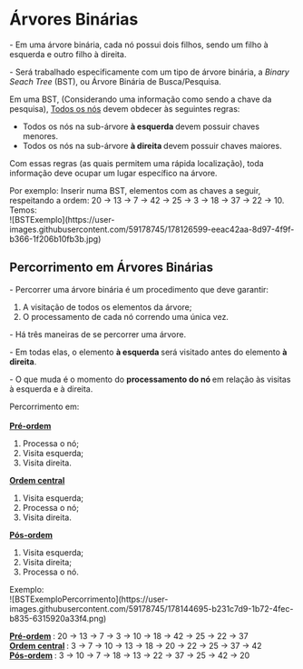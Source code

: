 <h1> Árvores Binárias </h1>
<p> - Em uma árvore binária, cada nó possui dois filhos, sendo um filho à esquerda e outro filho à direita. </p>
<p> - Será trabalhado especificamente com um tipo de árvore binária, a <em> Binary Seach Tree </em> (BST), ou Árvore Binária de Busca/Pesquisa.
<p> Em uma BST, (Considerando uma informação como sendo a chave da pesquisa), <ins> Todos os nós</ins> devem obdecer às seguintes regras:
<ul>
  <li> Todos os nós na sub-árvore <strong> à esquerda </strong> devem possuir chaves menores. </li>
  <li> Todos os nós na sub-árvore <strong> à direita </strong> devem possuir chaves maiores. </li>
</ul>
<p> Com essas regras (as quais permitem uma rápida localização), toda informação deve ocupar um lugar específico na árvore. </p>
<p> Por exemplo: Inserir numa BST, elementos com as chaves a seguir, respeitando a ordem: 20 → 13 → 7 → 42 → 25 → 3 → 18 → 37 → 22 → 10. Temos:
<br>
![BSTExemplo](https://user-images.githubusercontent.com/59178745/178126599-eeac42aa-8d97-4f9f-b366-1f206b10fb3b.jpg)

<h2> Percorrimento em Árvores Binárias </h2>
<p> - Percorrer uma árvore binária é um procedimento que deve garantir: </p>
<ol>
  <li> A visitação de todos os elementos da árvore; </li>
  <li> O processamento de cada nó correndo uma única vez. </li>
</ol>
<p> - Há três maneiras de se percorrer uma árvore. </p>
<p> - Em todas elas, o elemento <strong> à esquerda </strong> será visitado antes do elemento <strong> à direita</strong>.
<p> - O que muda é o momento do <strong> processamento do nó </strong> em relação às visitas à esquerda e à direita.
<p>
  Percorrimento em:
  <br>
  <br>
  <strong> <ins> Pré-ordem </ins> </strong>
  <ol>
    <li> Processa o nó; </li>
    <li> Visita esquerda; </li>
    <li> Visita direita. </li>
  </ol>
  <strong> <ins> Ordem central </ins> </strong>
  <ol>
    <li> Visita esquerda; </li>
    <li> Processa o nó; </li>
    <li> Visita direita. </li>
  </ol>
  <strong> <ins> Pós-ordem </ins> </strong>
  <ol>
    <li> Visita esquerda; </li>
    <li> Visita direita; </li>
    <li> Processa o nó. </li>
  </ol>
</p>
<p>
  Exemplo:
  <br>
  ![BSTExemploPercorrimento](https://user-images.githubusercontent.com/59178745/178144695-b231c7d9-1b72-4fec-b835-6315920a33f4.png)
</p>
<p>
  <strong> <ins> Pré-ordem</ins> </strong>: 20 → 13 → 7 → 3 → 10 → 18 → 42 → 25 → 22 → 37
  <br>
  <strong> <ins> Ordem central</ins> </strong>: 3 → 7 → 10 → 13 → 18 → 20 → 22 → 25 → 37 → 42
  <br>
  <strong> <ins> Pós-ordem</ins> </strong>: 3 → 10 → 7 → 18 → 13 → 22 → 37 → 25 → 42 → 20
</p>
